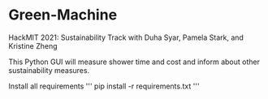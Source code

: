 # Green-Machine
HackMIT 2021: Sustainability Track with Duha Syar, Pamela Stark, and Kristine Zheng

This Python GUI will measure shower time and cost and inform about other sustainability measures. 

Install all requirements
'''
pip install -r requirements.txt
'''

